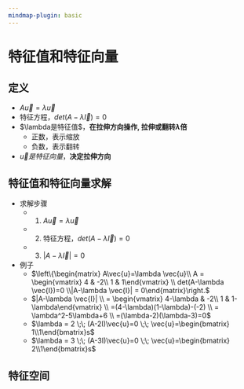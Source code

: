 ```yaml
---
mindmap-plugin: basic
---
```


# 特征值和特征向量

## 定义
- $A\vec{u}=\lambda \vec{u}$
- 特征方程，$det(A-\lambda \vec{I})=0$
- $\lambda是特征值$，**在拉伸方向操作, 拉伸或翻转$\lambda$倍**
    - 正数，表示缩放
    - 负数，表示翻转
- $\vec{u}是特征向量$，**决定拉伸方向**

## 特征值和特征向量求解
- 求解步骤
    - 1. $A\vec{u}=\lambda \vec{u}$
    - 2. 特征方程，$det(A-\lambda \vec{I})=0$
    - 3. $|A-\lambda \vec{I}| = 0$
- 例子
    - $\left\{\begin{matrix} A\vec{u}=\lambda \vec{u}\\  A = \begin{vmatrix} 4 & -2\\ 1 & 1\end{vmatrix} \\    det(A-\lambda \vec{I})=0 \\|A-\lambda \vec{I}| = 0\end{matrix}\right.$
    - $|A-\lambda \vec{I}| \\ = \begin{vmatrix} 4-\lambda & -2\\ 1 & 1-\lambda\end{vmatrix} \\ =(4-\lambda)(1-\lambda)-(-2) \\ = \lambda^2-5\lambda+6 \\ =(\lambda-2)(\lambda-3)=0$
    - $\lambda = 2 \;\; (A-2I)\vec{u}=0 \;\; \vec{u}=\begin{bmatrix}  1\\1\end{bmatrix}s$
    - $\lambda = 3 \;\; (A-3I)\vec{u}=0 \;\; \vec{u}=\begin{bmatrix}  2\\1\end{bmatrix}s$

## 特征空间